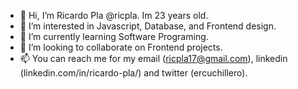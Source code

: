 - 👋 Hi, I’m Ricardo Pla @ricpla. Im 23 years old.
- 👀 I’m interested in Javascript, Database, and Frontend design.
- 🌱 I’m currently learning Software Programing.
- 💞️ I’m looking to collaborate on Frontend projects.
- 📫 You can reach me for my email (ricpla17@gmail.com), linkedin (linkedin.com/in/ricardo-pla/) and twitter (ercuchillero).

